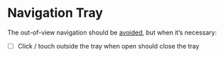 # Navigation Tray

The out-of-view navigation should be [avoided](http://www.lukew.com/ff/entry.asp?1945), but when it’s necessary:

- [ ] Click / touch outside the tray when open should close the tray
